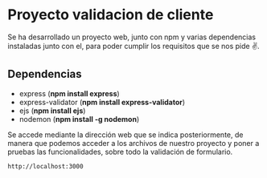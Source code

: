 # Proyecto validacion de cliente

Se ha desarrollado un proyecto web, junto con npm y varias dependencias
instaladas junto con el, para poder cumplir los requisitos que se nos pide ✌️.

## Dependencias

- express (**npm install express**)
- express-validator (**npm install express-validator**)
- ejs (**npm install ejs**)
- nodemon (**npm install -g nodemon**)

Se accede mediante la dirección web que se indica posteriormente,
de manera que podemos acceder a los archivos de nuestro proyecto
y poner a pruebas las funcionalidades, sobre todo la validación de formulario.

```sh
http://localhost:3000
```
